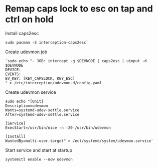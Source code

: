 # Remap caps lock to esc on tap and ctrl on hold

Install caps2esc
```
sudo pacman -S interception-caps2esc`  
```

Create udevmon job
```
`sudo echo "- JOB: intercept -g $DEVNODE | caps2esc | uinput -d $DEVNODE
DEVICE:
EVENTS:
EV_KEY: [KEY_CAPSLOCK, KEY_ESC]
" > /etc/interception/udevmon.d/config.yaml
```
Create udevmon service
```
sudo echo "[Unit]
Description=udevmon
Wants=systemd-udev-settle.service
After=systemd-udev-settle.service

[Service]
ExecStart=/usr/bin/nice -n -20 /usr/bin/udevmon

[Install]
WantedBy=multi-user.target" > /ect/systemd/system/udevmon.service`
```

Start service and start at startup
```
systemctl enable --now udevmon
```
